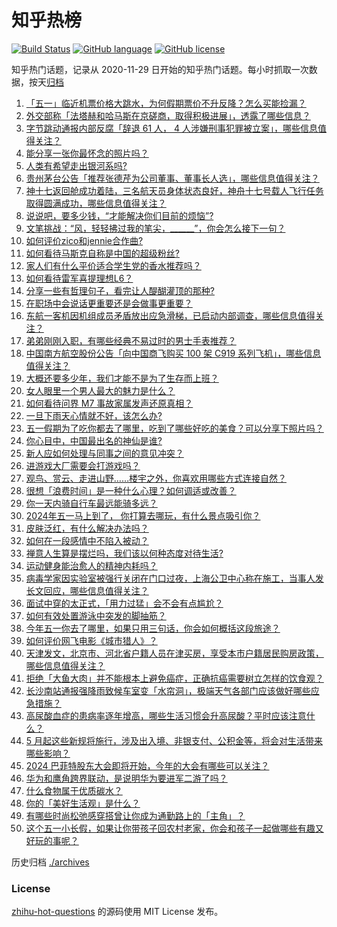 # 知乎热榜
[![Build Status](https://github.com/ToWeLong/zhihu-hot-questions/workflows/CI/badge.svg)](https://github.com/ToWeLong/zhihu-hot-questions/actions)
[![GitHub language](https://img.shields.io/badge/language-golang-orange.svg)](https://golang.org/)
[![GitHub license](https://img.shields.io/github/license/ToWeLong/zhihu-hot-questions)](https://github.com/ToWeLong/zhihu-hot-questions/blob/main/LICENSE)

知乎热门话题，记录从 2020-11-29 日开始的知乎热门话题。每小时抓取一次数据，按天[归档](./archives)

<!-- BEGIN -->

1. [「五一」临近机票价格大跳水，为何假期票价不升反降？怎么买能捡漏？](https://www.zhihu.com/question/654559937)
1. [外交部称「法塔赫和哈马斯在京磋商，取得积极进展」，透露了哪些信息？](https://www.zhihu.com/question/654585950)
1. [字节跳动通报内部反腐「辞退 61 人， 4 人涉嫌刑事犯罪被立案」，哪些信息值得关注？](https://www.zhihu.com/question/654470702)
1. [能分享一张你最怀念的照片吗？](https://www.zhihu.com/question/654178689)
1. [人类有希望走出银河系吗?](https://www.zhihu.com/question/517090467)
1. [贵州茅台公告「推荐张德芹为公司董事、董事长人选」，哪些信息值得关注？](https://www.zhihu.com/question/654522479)
1. [神十七返回舱成功着陆，三名航天员身体状态良好，神舟十七号载人飞行任务取得圆满成功，哪些信息值得关注？](https://www.zhihu.com/question/654080316)
1. [说说吧，要多少钱，“才能解决你们目前的烦恼”?](https://www.zhihu.com/question/654504611)
1. [文笔挑战：“风，轻轻拂过我的笔尖，______”，你会怎么接下一句？](https://www.zhihu.com/question/654488978)
1. [如何评价zico和jennie合作曲?](https://www.zhihu.com/question/654190440)
1. [如何看待马斯克自称是中国的超级粉丝?](https://www.zhihu.com/question/654482999)
1. [家人们有什么平价适合学生党的香水推荐吗？](https://www.zhihu.com/question/653541527)
1. [如何看待雷军喜提理想L6？](https://www.zhihu.com/question/654425472)
1. [分享一些有哲理句子，看完让人醍醐灌顶的那种?](https://www.zhihu.com/question/654560119)
1. [在职场中会说话更重要还是会做事更重要？](https://www.zhihu.com/question/654158185)
1. [东航一客机因机组成员矛盾放出应急滑梯，已启动内部调查，哪些信息值得关注？](https://www.zhihu.com/question/654572134)
1. [弟弟刚刚入职，有哪些经典不易过时的男士手表推荐？](https://www.zhihu.com/question/653234152)
1. [中国南方航空股份公告「向中国商飞购买 100 架 C919 系列飞机」，哪些信息值得关注？](https://www.zhihu.com/question/654516983)
1. [大概还要多少年，我们才能不是为了生存而上班？](https://www.zhihu.com/question/654360028)
1. [女人眼里一个男人最大的魅力是什么？](https://www.zhihu.com/question/653054911)
1. [如何看待问界 M7 事故家属发声还原真相？](https://www.zhihu.com/question/654559013)
1. [一旦下雨天心情就不好，该怎么办?](https://www.zhihu.com/question/654377604)
1. [五一假期为了吃你都去了哪里，吃到了哪些好吃的美食？可以分享下照片吗？](https://www.zhihu.com/question/652240642)
1. [你心目中，中国最出名的神仙是谁?](https://www.zhihu.com/question/653985587)
1. [新人应如何处理与同事之间的意见冲突？](https://www.zhihu.com/question/653095248)
1. [进游戏大厂需要会打游戏吗？](https://www.zhihu.com/question/652073865)
1. [观鸟、赏云、走进山野……楼宇之外，你喜欢用哪些方式连接自然？](https://www.zhihu.com/question/654357552)
1. [很想「浪费时间」是一种什么心理？如何调适或改善？](https://www.zhihu.com/question/654425583)
1. [你一天内骑自行车最远能骑多远？](https://www.zhihu.com/question/652381597)
1. [2024年五一马上到了， 你打算去哪玩，有什么景点吸引你？](https://www.zhihu.com/question/653739891)
1. [皮肤泛红，有什么解决办法吗？](https://www.zhihu.com/question/653421155)
1. [如何在一段感情中不陷入被动？](https://www.zhihu.com/question/654559270)
1. [禅意人生算是摆烂吗，我们该以何种态度对待生活?](https://www.zhihu.com/question/654560612)
1. [运动健身能治愈人的精神内耗吗？](https://www.zhihu.com/question/651185931)
1. [病毒学家因实验室被强行关闭在门口过夜，上海公卫中心称在施工，当事人发长文回应，哪些信息值得关注？](https://www.zhihu.com/question/654460819)
1. [面试中穿的太正式，「用力过猛」会不会有点尴尬？](https://www.zhihu.com/question/652074392)
1. [如何有效处置游泳中突发的脚抽筋？](https://www.zhihu.com/question/654168607)
1. [今年五一你去了哪里，如果只用三句话，你会如何概括这段旅途？](https://www.zhihu.com/question/654480489)
1. [如何评价网飞电影《城市猎人》？](https://www.zhihu.com/question/654185763)
1. [天津发文，北京市、河北省户籍人员在津买房，享受本市户籍居民购房政策，哪些信息值得关注？](https://www.zhihu.com/question/654577457)
1. [拒绝「大鱼大肉」并不能根本上避免癌症，正确抗癌需要树立怎样的饮食观？](https://www.zhihu.com/question/652713000)
1. [长沙南站通报强降雨致候车室变「水帘洞」，极端天气各部门应该做好哪些应急措施？](https://www.zhihu.com/question/654487795)
1. [高尿酸血症的患病率逐年增高，哪些生活习惯会升高尿酸？平时应该注意什么？](https://www.zhihu.com/question/653727963)
1. [5 月起这些新规将施行，涉及出入境、非银支付、公积金等，将会对生活带来哪些影响？](https://www.zhihu.com/question/654455491)
1. [2024 巴菲特股东大会即将开始，今年的大会有哪些可以关注？](https://www.zhihu.com/question/654478114)
1. [华为和鹰角跨界联动，是说明华为要进军二游了吗？](https://www.zhihu.com/question/654375343)
1. [什么食物属于优质碳水？](https://www.zhihu.com/question/651822197)
1. [你的「美好生活观」是什么？](https://www.zhihu.com/question/654325217)
1. [有哪些时尚松弛感穿搭曾让你成为通勤路上的「主角」？](https://www.zhihu.com/question/653432072)
1. [这个五一小长假，如果让你带孩子回农村老家，你会和孩子一起做哪些有趣又好玩的事呢？](https://www.zhihu.com/question/654534945)

<!-- END -->

历史归档 [./archives](./archives)


### License
[zhihu-hot-questions](https://github.com/towelong/zhihu-hot-questions) 的源码使用 MIT License 发布。